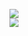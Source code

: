 [![](https://img.shields.io/badge/Made%20With-Github%20Spray-lightgrey.svg?style=for-the-badge&logo=github)](https://github.com/Annihil/github-spray#5425)  
[![](https://i.imgur.com/2DrTn0Z.gif)](https://github.com/Annihil/github-spray)